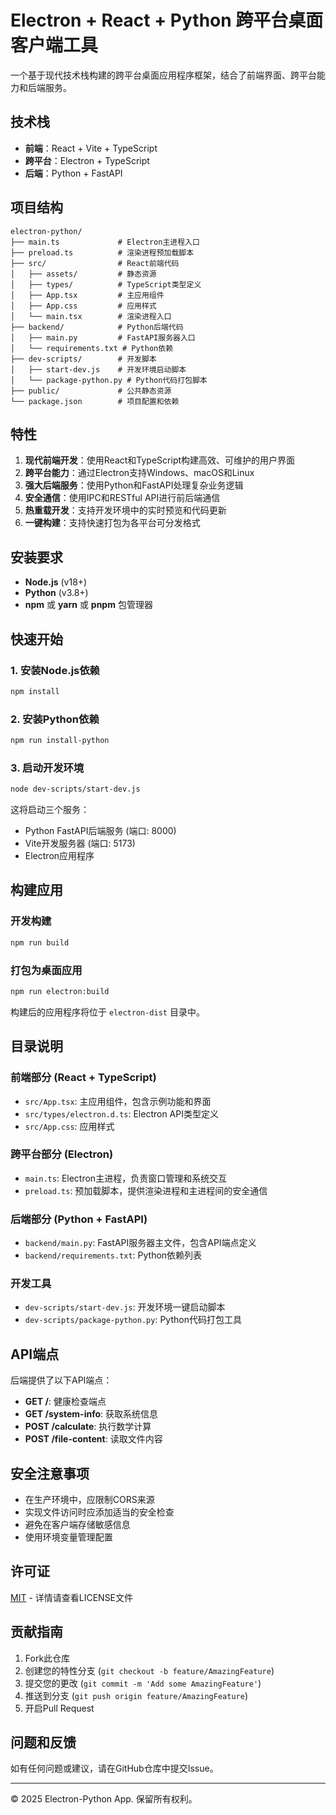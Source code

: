 # Electron + React + Python 跨平台桌面客户端工具

一个基于现代技术栈构建的跨平台桌面应用程序框架，结合了前端界面、跨平台能力和后端服务。

## 技术栈

- **前端**：React + Vite + TypeScript
- **跨平台**：Electron + TypeScript
- **后端**：Python + FastAPI

## 项目结构

```
electron-python/
├── main.ts             # Electron主进程入口
├── preload.ts          # 渲染进程预加载脚本
├── src/                # React前端代码
│   ├── assets/         # 静态资源
│   ├── types/          # TypeScript类型定义
│   ├── App.tsx         # 主应用组件
│   ├── App.css         # 应用样式
│   └── main.tsx        # 渲染进程入口
├── backend/            # Python后端代码
│   ├── main.py         # FastAPI服务器入口
│   └── requirements.txt # Python依赖
├── dev-scripts/        # 开发脚本
│   ├── start-dev.js    # 开发环境启动脚本
│   └── package-python.py # Python代码打包脚本
├── public/             # 公共静态资源
└── package.json        # 项目配置和依赖
```

## 特性

1. **现代前端开发**：使用React和TypeScript构建高效、可维护的用户界面
2. **跨平台能力**：通过Electron支持Windows、macOS和Linux
3. **强大后端服务**：使用Python和FastAPI处理复杂业务逻辑
4. **安全通信**：使用IPC和RESTful API进行前后端通信
5. **热重载开发**：支持开发环境中的实时预览和代码更新
6. **一键构建**：支持快速打包为各平台可分发格式

## 安装要求

- **Node.js** (v18+)
- **Python** (v3.8+)
- **npm** 或 **yarn** 或 **pnpm** 包管理器

## 快速开始

### 1. 安装Node.js依赖

```bash
npm install
```

### 2. 安装Python依赖

```bash
npm run install-python
```

### 3. 启动开发环境

```bash
node dev-scripts/start-dev.js
```

这将启动三个服务：
- Python FastAPI后端服务 (端口: 8000)
- Vite开发服务器 (端口: 5173)
- Electron应用程序

## 构建应用

### 开发构建

```bash
npm run build
```

### 打包为桌面应用

```bash
npm run electron:build
```

构建后的应用程序将位于 `electron-dist` 目录中。

## 目录说明

### 前端部分 (React + TypeScript)

- `src/App.tsx`: 主应用组件，包含示例功能和界面
- `src/types/electron.d.ts`: Electron API类型定义
- `src/App.css`: 应用样式

### 跨平台部分 (Electron)

- `main.ts`: Electron主进程，负责窗口管理和系统交互
- `preload.ts`: 预加载脚本，提供渲染进程和主进程间的安全通信

### 后端部分 (Python + FastAPI)

- `backend/main.py`: FastAPI服务器主文件，包含API端点定义
- `backend/requirements.txt`: Python依赖列表

### 开发工具

- `dev-scripts/start-dev.js`: 开发环境一键启动脚本
- `dev-scripts/package-python.py`: Python代码打包工具

## API端点

后端提供了以下API端点：

- **GET /**: 健康检查端点
- **GET /system-info**: 获取系统信息
- **POST /calculate**: 执行数学计算
- **POST /file-content**: 读取文件内容

## 安全注意事项

- 在生产环境中，应限制CORS来源
- 实现文件访问时应添加适当的安全检查
- 避免在客户端存储敏感信息
- 使用环境变量管理配置

## 许可证

[MIT](LICENSE) - 详情请查看LICENSE文件

## 贡献指南

1. Fork此仓库
2. 创建您的特性分支 (`git checkout -b feature/AmazingFeature`)
3. 提交您的更改 (`git commit -m 'Add some AmazingFeature'`)
4. 推送到分支 (`git push origin feature/AmazingFeature`)
5. 开启Pull Request

## 问题和反馈

如有任何问题或建议，请在GitHub仓库中提交Issue。

---

© 2025 Electron-Python App. 保留所有权利。
